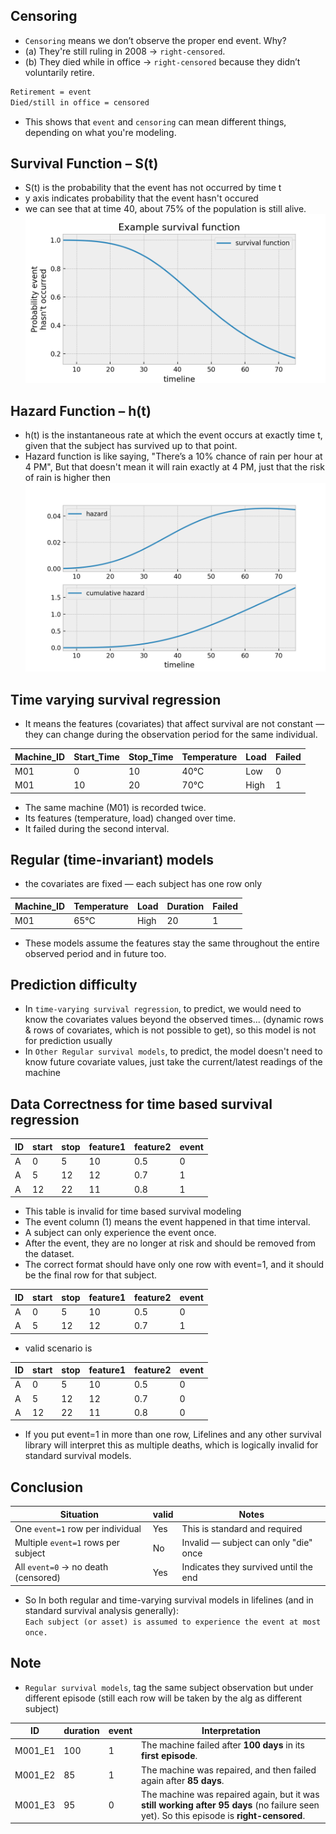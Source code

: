 ## Censoring
- `Censoring` means we don’t observe the proper end event. Why?
- (a) They're still ruling in 2008 → `right-censored`.
- (b) They died while in office → `right-censored` because they didn’t voluntarily retire.

```bash
Retirement = event
Died/still in office = censored
```
- This shows that `event` and `censoring` can mean different things, depending on what you're modeling.

## Survival Function – S(t)
- S(t) is the probability that the event has not occurred by time t
- y axis indicates probability that the event hasn't occured
- we can see that at time 40, about 75% of the population is still alive.
![alt text](../00-img/survival.png)

## Hazard Function – h(t)
- h(t) is the instantaneous rate at which the event occurs at exactly time t, given that the subject has survived up to that point.
-  Hazard function is like saying, "There’s a 10% chance of rain per hour at 4 PM", But that doesn't mean it will rain exactly at 4 PM, just that the risk of rain is higher then
![alt text](../00-img/hazard_&_cumm_hazard.png)

## Time varying survival regression 
- It means the features (covariates) that affect survival are not constant — they can change during the observation period for the same individual.

| Machine\_ID | Start\_Time | Stop\_Time | Temperature | Load | Failed |
| ----------- | ----------- | ---------- | ----------- | ---- | ------ |
| M01         | 0           | 10         | 40°C        | Low  | 0      |
| M01         | 10          | 20         | 70°C        | High | 1      |

- The same machine (M01) is recorded twice.
- Its features (temperature, load) changed over time.
- It failed during the second interval.

## Regular (time-invariant) models
- the covariates are fixed — each subject has one row only

| Machine\_ID | Temperature | Load | Duration | Failed |
| ----------- | ----------- | ---- | -------- | ------ |
| M01         | 65°C        | High | 20       | 1      |

- These models assume the features stay the same throughout the entire observed period and in future too.

## Prediction difficulty
- In `time-varying survival regression`, to predict, we would need to know the covariates values beyond the observed times... (dynamic rows & rows of covariates, which is not possible to get), so this model is not for prediction usually
- In `Other Regular survival models`, to predict, the model doesn't need to know future covariate values, just take the current/latest readings of the machine

## Data Correctness for time based survival regression
| ID | start | stop | feature1 | feature2 | event |
| -- | ----- | ---- | -------- | -------- | ----- |
| A  | 0     | 5    | 10       | 0.5      | 0     |
| A  | 5     | 12   | 12       | 0.7      | 1     |
| A  | 12    | 22   | 11       | 0.8      | 1     |

- This table is invalid for time based survival modeling
- The event column (1) means the event happened in that time interval.
- A subject can only experience the event once.
- After the event, they are no longer at risk and should be removed from the dataset.
- The correct format should have only one row with event=1, and it should be the final row for that subject.

| ID | start | stop | feature1 | feature2 | event |
| -- | ----- | ---- | -------- | -------- | ----- |
| A  | 0     | 5    | 10       | 0.5      | 0     |
| A  | 5     | 12   | 12       | 0.7      | 1     |

- valid scenario is 

| ID | start | stop | feature1 | feature2 | event |                         
| -- | ----- | ---- | -------- | -------- | ----- | 
| A  | 0     | 5    | 10       | 0.5      | 0     |                        
| A  | 5     | 12   | 12       | 0.7      | 0     |                         
| A  | 12    | 22   | 11       | 0.8      | 0     | 

- If you put event=1 in more than one row, Lifelines and any other survival library will interpret this as multiple deaths, which is logically invalid for standard survival models.

## Conclusion
| Situation                           | valid      | Notes                                 |
| ----------------------------------- | ---------- | ------------------------------------- |
| One `event=1` row per individual    | Yes        | This is standard and required         |
| Multiple `event=1` rows per subject | No         | Invalid — subject can only "die" once |
| All `event=0` → no death (censored) | Yes        | Indicates they survived until the end |

- So In both regular and time-varying survival models in lifelines (and in standard survival analysis generally): <br>
`Each subject (or asset) is assumed to experience the event at most once.`

## Note
- `Regular survival models`, tag the same subject observation but under different episode (still each row will be taken by the alg as different subject)

| ID       | duration | event | Interpretation                                                                                                                           |
| -------- | -------- | ----- | ---------------------------------------------------------------------------------------------------------------------------------------- |
| M001\_E1 | 100      | 1     | The machine failed after **100 days** in its **first episode**.                                                                          |
| M001\_E2 | 85       | 1     | The machine was repaired, and then failed again after **85 days**.                                                                       |
| M001\_E3 | 95       | 0     | The machine was repaired again, but it was **still working after 95 days** (no failure seen yet). So this episode is **right-censored**. |
